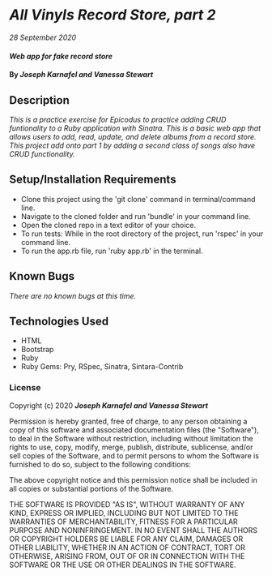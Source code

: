 # _All Vinyls Record Store, part 2_

_28 September 2020_

#### _Web app for fake record store_

#### By _**Joseph Karnafel and Vanessa Stewart**_

## Description

_This is a practice exercise for Epicodus to practice adding CRUD funtionality to a Ruby application with Sinatra. This is a basic web app that allows users to add, read, update, and delete albums from a record store. This project add onto part 1 by adding a second class of songs also have CRUD functionality._

## Setup/Installation Requirements

- Clone this project using the 'git clone' command in terminal/command line.
- Navigate to the cloned folder and run 'bundle' in your command line.
- Open the cloned repo in a text editor of your choice.
- To run tests: While in the root directory of the project, run 'rspec' in your command line.
- To run the app.rb file, run 'ruby app.rb' in the terminal.

## Known Bugs

_There are no known bugs at this time._

## Technologies Used

* HTML
* Bootstrap
* Ruby
* Ruby Gems: Pry, RSpec, Sinatra, Sintara-Contrib

### License

Copyright (c) 2020 **_Joseph Karnafel and Vanessa Stewart_**

Permission is hereby granted, free of charge, to any person obtaining a copy of this software and associated documentation files (the "Software"), to deal in the Software without restriction, including without limitation the rights to use, copy, modify, merge, publish, distribute, sublicense, and/or sell copies of the Software, and to permit persons to whom the Software is furnished to do so, subject to the following conditions:

The above copyright notice and this permission notice shall be included in all copies or substantial portions of the Software.

THE SOFTWARE IS PROVIDED "AS IS", WITHOUT WARRANTY OF ANY KIND, EXPRESS OR IMPLIED, INCLUDING BUT NOT LIMITED TO THE WARRANTIES OF MERCHANTABILITY, FITNESS FOR A PARTICULAR PURPOSE AND NONINFRINGEMENT. IN NO EVENT SHALL THE AUTHORS OR COPYRIGHT HOLDERS BE LIABLE FOR ANY CLAIM, DAMAGES OR OTHER LIABILITY, WHETHER IN AN ACTION OF CONTRACT, TORT OR OTHERWISE, ARISING FROM, OUT OF OR IN CONNECTION WITH THE SOFTWARE OR THE USE OR OTHER DEALINGS IN THE SOFTWARE.
